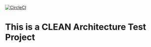 [![CircleCI](https://circleci.com/gh/angehil/kotlin_clean/tree/master.svg?style=svg)](https://circleci.com/gh/angehil/kotlin_clean/tree/master)

# This is a CLEAN Architecture Test Project
